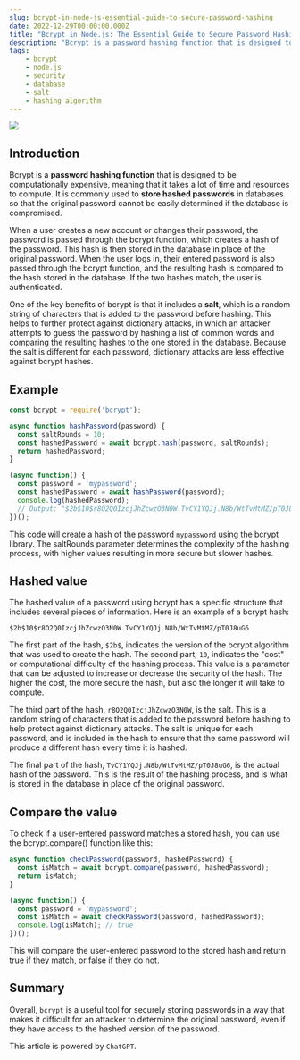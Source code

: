 ```yaml
---
slug: bcrypt-in-node-js-essential-guide-to-secure-password-hashing
date: 2022-12-29T00:00:00.000Z
title: "Bcrypt in Node.js: The Essential Guide to Secure Password Hashing"
description: "Bcrypt is a password hashing function that is designed to be computationally expensive, meaning that it takes a lot of time and resources to compute. It is commonly used to store hashed passwords in databases so that the original password cannot be easily determined if the database is compromised."
tags:
    - bcrypt
    - node.js
    - security
    - database
    - salt
    - hashing algorithm
---
```


![](https://i.imgur.com/39tRZV1.png)

## Introduction

Bcrypt is a **password hashing function** that is designed to be computationally expensive, meaning that it takes a lot of time and resources to compute. It is commonly used to **store hashed passwords** in databases so that the original password cannot be easily determined if the database is compromised.

When a user creates a new account or changes their password, the password is passed through the bcrypt function, which creates a hash of the password. This hash is then stored in the database in place of the original password. When the user logs in, their entered password is also passed through the bcrypt function, and the resulting hash is compared to the hash stored in the database. If the two hashes match, the user is authenticated.

One of the key benefits of bcrypt is that it includes a **salt**, which is a random string of characters that is added to the password before hashing. This helps to further protect against dictionary attacks, in which an attacker attempts to guess the password by hashing a list of common words and comparing the resulting hashes to the one stored in the database. Because the salt is different for each password, dictionary attacks are less effective against bcrypt hashes.

## Example

```js
const bcrypt = require('bcrypt');

async function hashPassword(password) {
  const saltRounds = 10;
  const hashedPassword = await bcrypt.hash(password, saltRounds);
  return hashedPassword;
}

(async function() {
  const password = 'mypassword';
  const hashedPassword = await hashPassword(password);
  console.log(hashedPassword);
  // Output: "$2b$10$r8O2Q0IzcjJhZcwzO3N0W.TvCY1YQJj.N8b/WtTvMtMZ/pT0J8uG6"
})();
```

This code will create a hash of the password `mypassword` using the bcrypt library. The saltRounds parameter determines the complexity of the hashing process, with higher values resulting in more secure but slower hashes.

## Hashed value

The hashed value of a password using bcrypt has a specific structure that includes several pieces of information. Here is an example of a bcrypt hash:

`$2b$10$r8O2Q0IzcjJhZcwzO3N0W.TvCY1YQJj.N8b/WtTvMtMZ/pT0J8uG6`

The first part of the hash, `$2b$`, indicates the version of the bcrypt algorithm that was used to create the hash. The second part, `10`, indicates the "cost" or computational difficulty of the hashing process. This value is a parameter that can be adjusted to increase or decrease the security of the hash. The higher the cost, the more secure the hash, but also the longer it will take to compute.

The third part of the hash, `r8O2Q0IzcjJhZcwzO3N0W`, is the salt. This is a random string of characters that is added to the password before hashing to help protect against dictionary attacks. The salt is unique for each password, and is included in the hash to ensure that the same password will produce a different hash every time it is hashed.

The final part of the hash, `TvCY1YQJj.N8b/WtTvMtMZ/pT0J8uG6`, is the actual hash of the password. This is the result of the hashing process, and is what is stored in the database in place of the original password.

## Compare the value

To check if a user-entered password matches a stored hash, you can use the bcrypt.compare() function like this:

```js
async function checkPassword(password, hashedPassword) {
  const isMatch = await bcrypt.compare(password, hashedPassword);
  return isMatch;
}

(async function() {
  const password = 'mypassword';
  const isMatch = await checkPassword(password, hashedPassword);
  console.log(isMatch); // true
})();
```

This will compare the user-entered password to the stored hash and return true if they match, or false if they do not.

## Summary

Overall, `bcrypt` is a useful tool for securely storing passwords in a way that makes it difficult for an attacker to determine the original password, even if they have access to the hashed version of the password.

This article is powered by `ChatGPT`.
